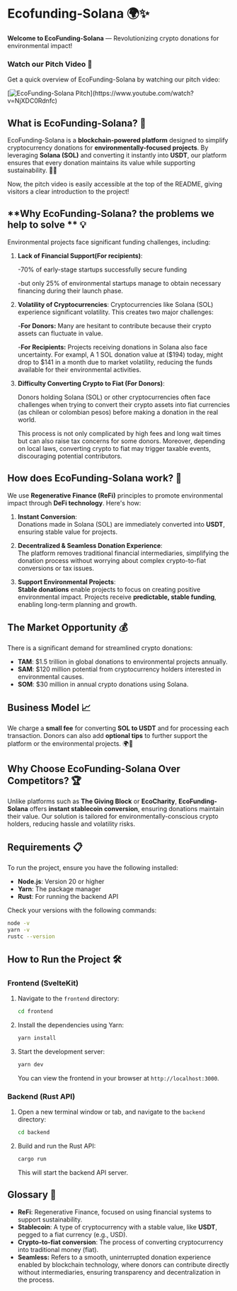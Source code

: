 # **Ecofunding-Solana** 🌍✨  
**Welcome to EcoFunding-Solana** — Revolutionizing crypto donations for environmental impact!

### **Watch our Pitch Video** 🎥  
Get a quick overview of EcoFunding-Solana by watching our pitch video:

[![EcoFunding-Solana Pitch]([https://img.youtube.com/vi/NjXDC0Rdnfc/0.jpg](https://cdn.discordapp.com/attachments/1254919313500930112/1293469773665144872/image.png?ex=67077d19&is=67062b99&hm=cdbcfd1a5b61b2c52d2e6edd67c8108664c1f7483113c096fff0aadec7174891&))](https://www.youtube.com/watch?v=NjXDC0Rdnfc)

## **What is EcoFunding-Solana?** 🤔  
EcoFunding-Solana is a **blockchain-powered platform** designed to simplify cryptocurrency donations for **environmentally-focused projects**. By leveraging **Solana (SOL)** and converting it instantly into **USDT**, our platform ensures that every donation maintains its value while supporting sustainability. 🌱💚

Now, the pitch video is easily accessible at the top of the README, giving visitors a clear introduction to the project!

## **Why EcoFunding-Solana? the problems we help to solve ** 💡  
Environmental projects face significant funding challenges, including:

1. **Lack of Financial Support(For recipients)**:
   
   -70% of early-stage startups successfully secure funding
   
   -but only 25% of environmental startups manage to obtain necessary financing during their launch phase.

3. **Volatility of Cryptocurrencies**:
   Cryptocurrencies like Solana (SOL) experience significant volatility. This creates two major challenges:
   
      -**For Donors:** Many are hesitant to contribute because their crypto assets can fluctuate in value.
   
      -**For Recipients:** Projects receiving donations in Solana also face uncertainty. For exampl, A 1 SOL donation value at ($194) today, might drop to $141 in a month due to market volatility, reducing the funds available for their environmental activities.

4. **Difficulty Converting Crypto to Fiat (For Donors)**:
  
    Donors holding Solana (SOL) or other cryptocurrencies often face challenges when trying to convert their crypto assets into fiat currencies (as chilean or colombian pesos) before making a donation in the real world.
   
    This process is not only complicated by high fees and long wait times but can also raise tax concerns for some donors. Moreover, depending on local laws, converting crypto to fiat may trigger taxable events, discouraging potential contributors.


## **How does EcoFunding-Solana work?** 🚀  
We use **Regenerative Finance (ReFi)** principles to promote environmental impact through **DeFi technology**. Here's how:

1. **Instant Conversion**:  
   Donations made in Solana (SOL) are immediately converted into **USDT**, ensuring stable value for projects.
   
2. **Decentralized & Seamless Donation Experience**:  
   The platform removes traditional financial intermediaries, simplifying the donation process without worrying about complex crypto-to-fiat conversions or tax issues.
   
3. **Support Environmental Projects**:  
   **Stable donations** enable projects to focus on creating positive environmental impact.  Projects receive **predictable, stable funding**, enabling long-term planning and growth.

## **The Market Opportunity** 💰  
There is a significant demand for streamlined crypto donations:

- **TAM**: $1.5 trillion in global donations to environmental projects annually.
- **SAM**: $120 million potential from cryptocurrency holders interested in environmental causes.
- **SOM**: $30 million in annual crypto donations using Solana.

## **Business Model** 📈  
We charge a **small fee** for converting **SOL to USDT** and for processing each transaction. Donors can also add **optional tips** to further support the platform or the environmental projects. 🌍💸

## **Why Choose EcoFunding-Solana Over Competitors?** 🏆  
Unlike platforms such as **The Giving Block** or **EcoCharity**, **EcoFunding-Solana** offers **instant stablecoin conversion**, ensuring donations maintain their value. Our solution is tailored for environmentally-conscious crypto holders, reducing hassle and volatility risks.

## **Requirements** 📋  
To run the project, ensure you have the following installed:

- **Node.js**: Version 20 or higher
- **Yarn**: The package manager
- **Rust**: For running the backend API

Check your versions with the following commands:

```bash
node -v
yarn -v
rustc --version
```

## **How to Run the Project** 🛠️  

### **Frontend (SvelteKit)**  
1. Navigate to the `frontend` directory:
   ```bash
   cd frontend
   ```
2. Install the dependencies using Yarn:
   ```bash
   yarn install
   ```
3. Start the development server:
   ```bash
   yarn dev
   ```
   You can view the frontend in your browser at `http://localhost:3000`.

### **Backend (Rust API)**  
1. Open a new terminal window or tab, and navigate to the `backend` directory:
   ```bash
   cd backend
   ```
2. Build and run the Rust API:
   ```bash
   cargo run
   ```
   This will start the backend API server.

## **Glossary** 📖  
- **ReFi**: Regenerative Finance, focused on using financial systems to support sustainability.
- **Stablecoin**: A type of cryptocurrency with a stable value, like **USDT**, pegged to a fiat currency (e.g., USD).
- **Crypto-to-fiat conversion**: The process of converting cryptocurrency into traditional money (fiat).
- **Seamless:** Refers to a smooth, uninterrupted donation experience enabled by blockchain technology, where donors can contribute directly without intermediaries, ensuring transparency and decentralization in the process.
